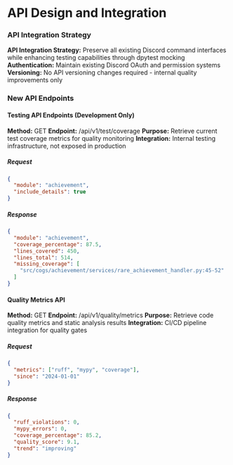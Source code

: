 # API Design and Integration

### API Integration Strategy
**API Integration Strategy:** Preserve all existing Discord command interfaces while enhancing testing capabilities through dpytest mocking
**Authentication:** Maintain existing Discord OAuth and permission systems
**Versioning:** No API versioning changes required - internal quality improvements only

### New API Endpoints

#### Testing API Endpoints (Development Only)
**Method:** GET
**Endpoint:** /api/v1/test/coverage
**Purpose:** Retrieve current test coverage metrics for quality monitoring
**Integration:** Internal testing infrastructure, not exposed in production

##### Request
```json
{
  "module": "achievement",
  "include_details": true
}
```

##### Response
```json
{
  "module": "achievement",
  "coverage_percentage": 87.5,
  "lines_covered": 450,
  "lines_total": 514,
  "missing_coverage": [
    "src/cogs/achievement/services/rare_achievement_handler.py:45-52"
  ]
}
```

#### Quality Metrics API
**Method:** GET
**Endpoint:** /api/v1/quality/metrics
**Purpose:** Retrieve code quality metrics and static analysis results
**Integration:** CI/CD pipeline integration for quality gates

##### Request
```json
{
  "metrics": ["ruff", "mypy", "coverage"],
  "since": "2024-01-01"
}
```

##### Response
```json
{
  "ruff_violations": 0,
  "mypy_errors": 0,
  "coverage_percentage": 85.2,
  "quality_score": 9.1,
  "trend": "improving"
}
```
